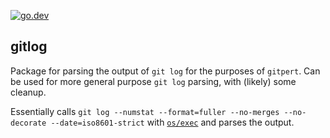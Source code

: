 [![go.dev](https://badgen.net/badge/go.dev/reference/blue)](https://pkg.go.dev/github.com/augmentable-dev/gitpert/pkg/gitlog?tab=doc)

## gitlog

Package for parsing the output of `git log` for the purposes of `gitpert`.
Can be used for more general purpose `git log` parsing, with (likely) some cleanup.

Essentially calls `git log --numstat --format=fuller --no-merges --no-decorate --date=iso8601-strict` with [`os/exec`](https://golang.org/pkg/os/exec/) and parses the output.
